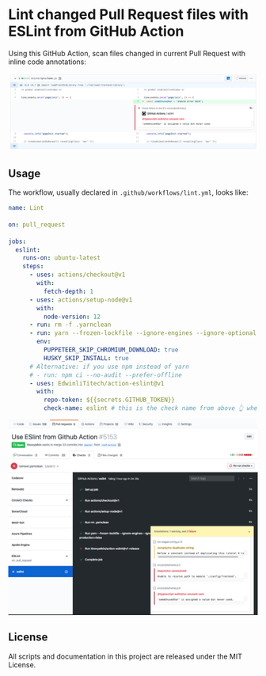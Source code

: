 # Lint changed Pull Request files with ESLint from GitHub Action

Using this GitHub Action, scan files changed in current Pull Request with inline code annotations:

<img src="./images/annotations.png">

## Usage

The workflow, usually declared in `.github/workflows/lint.yml`, looks like:

```yml
name: Lint

on: pull_request

jobs:
  eslint:
    runs-on: ubuntu-latest
    steps:
      - uses: actions/checkout@v1
        with:
          fetch-depth: 1
      - uses: actions/setup-node@v1
        with:
          node-version: 12
      - run: rm -f .yarnclean
      - run: yarn --frozen-lockfile --ignore-engines --ignore-optional --no-bin-links --non-interactive --silent --ignore-scripts --production=false
        env:
          PUPPETEER_SKIP_CHROMIUM_DOWNLOAD: true
          HUSKY_SKIP_INSTALL: true
      # Alternative: if you use npm instead of yarn
      # - run: npm ci --no-audit --prefer-offline
      - uses: EdwinliTitech/action-eslint@v1
        with:
          repo-token: ${{secrets.GITHUB_TOKEN}}
          check-name: eslint # this is the check name from above 👆 where to post annotations
```

<img src="./images/check.png">

## License

All scripts and documentation in this project are released under the MIT License.
